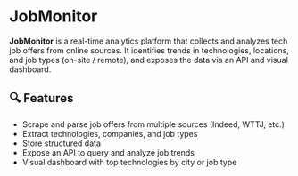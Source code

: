 # JobMonitor

**JobMonitor** is a real-time analytics platform that collects and analyzes tech job offers from online sources.
It identifies trends in technologies, locations, and job types (on-site / remote), and exposes the data via an API and visual dashboard.

## 🔍 Features

- Scrape and parse job offers from multiple sources (Indeed, WTTJ, etc.)
- Extract technologies, companies, and job types
- Store structured data
- Expose an API to query and analyze job trends
- Visual dashboard with top technologies by city or job type
